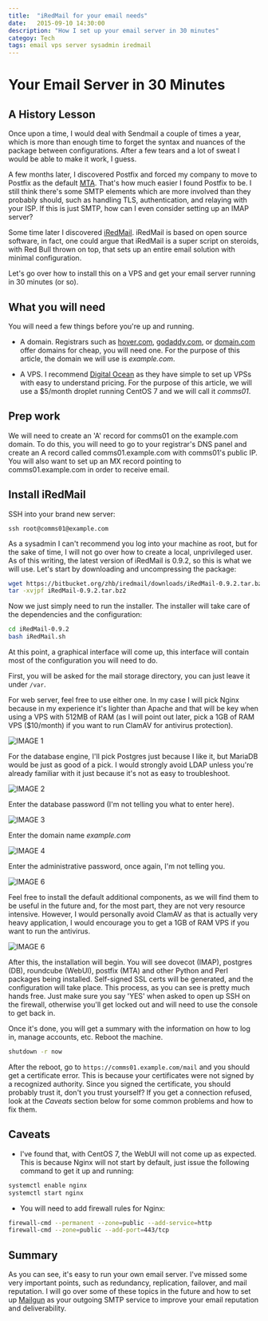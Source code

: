 ```yaml
---
title:  "iRedMail for your email needs"
date:   2015-09-10 14:30:00
description: "How I set up your email server in 30 minutes"
categoy: Tech
tags: email vps server sysadmin iredmail
---
```


Your Email Server in 30 Minutes
=====
A History Lesson
------
Once upon a time, I would deal with Sendmail a couple of times a year, which is more than enough time to forget the syntax and nuances of the package between configurations. After a few tears and a lot of sweat I would be able to make it work, I guess.

A few months later, I discovered Postfix and forced my company to move to Postfix as the default [MTA](https://en.wikipedia.org/wiki/Message_transfer_agent). That's how much easier I found Postfix to be.
I still think there's some SMTP elements which are more involved than they probably should, such as  handling TLS, authentication, and relaying with your ISP.
If this is just SMTP, how can I even consider setting up an IMAP server?

Some time later I discovered [iRedMail](http://www.iredmail.org/). iRedMail is based on open source software, in fact, one could argue that iRedMail is a super script on steroids, with Red Bull thrown on top, that sets up an entire email solution with minimal configuration.

Let's go over how to install this on a VPS and get your email server running in 30 minutes (or so).

What you will need
----

You will need a few things before you're up and running.

* A domain. Registrars such as [hover.com](hover.com), [godaddy.com](godaddy.com), or [domain.com](domain.com) offer domains for cheap, you will need one. For the purpose of this article, the domain we will use is *example.com*.

* A VPS. I recommend [Digital Ocean](digitalocean.com) as they have simple to set up VPSs with easy to understand pricing. For the purpose of this article, we will use a $5/month droplet running CentOS 7 and we will call it *comms01*.

Prep work
--

We will need to create an 'A' record for comms01 on the example.com domain. To do this, you will need to go to your registrar's DNS panel and create an A record called comms01.example.com with comms01's public IP. 
You will also want to set up an MX record pointing to comms01.example.com in order to receive email.

Install iRedMail
--
SSH into your brand new server:

`ssh root@comms01@example.com`

As a sysadmin I can't recommend you log into your machine as root, but for the sake of time, I will not go over how to create a local, unprivileged user.
As of this writing, the latest version of iRedMail is 0.9.2, so this is what we will use. Let's start by downloading and uncompressing the package:

```bash
wget https://bitbucket.org/zhb/iredmail/downloads/iRedMail-0.9.2.tar.bz2
tar -xvjpf iRedMail-0.9.2.tar.bz2
```

Now we just simply need to run the installer. The installer will take care of the dependencies and the configuration:

```bash
cd iRedMail-0.9.2
bash iRedMail.sh
```

At this point, a graphical interface will come up, this interface will contain most of the configuration you will need to do.  

First, you will be asked for the mail storage directory,  you can just leave it under `/var`.

For web server, feel free to use either one. In my case I will pick Nginx because in my experience it's lighter than Apache and that will be key when using a VPS with 512MB of RAM (as I will point out later, pick a 1GB of RAM VPS ($10/month) if you want to run ClamAV for antivirus protection).

![IMAGE 1](https://raw.githubusercontent.com/iarenzana/iarenzana.github.io/master/assets/images/2015/09/20150910-01.png)

For the database engine, I'll pick Postgres just because I like it, but MariaDB would be just as good of a pick. I would strongly avoid LDAP unless you're already familiar with it just because it's not as easy to troubleshoot.

![IMAGE 2](https://raw.githubusercontent.com/iarenzana/iarenzana.github.io/master/assets/images/2015/09/20150910-02.png)


Enter the database password (I'm not telling you what to enter here).

![IMAGE 3](https://raw.githubusercontent.com/iarenzana/iarenzana.github.io/master/assets/images/2015/09/20150910-03.png)


Enter the domain name *example.com*

![IMAGE 4](https://raw.githubusercontent.com/iarenzana/iarenzana.github.io/master/assets/images/2015/09/20150910-04.png)


Enter the administrative password, once again, I'm not telling you.

![IMAGE 6](https://raw.githubusercontent.com/iarenzana/iarenzana.github.io/master/assets/images/2015/09/20150910-06.png)


Feel free to install the default additional components, as we will find them to be useful in the future and, for the most part, they are not very resource intensive. However, I would personally avoid ClamAV as that is actually very heavy application, I would encourage you to get a 1GB of RAM VPS if you want to run the antivirus.

![IMAGE 6](https://raw.githubusercontent.com/iarenzana/iarenzana.github.io/master/assets/images/2015/09/20150910-06.png)

After this, the installation will begin. You will see dovecot (IMAP), postgres (DB), roundcube (WebUI), postfix (MTA) and other Python and Perl packages being installed. Self-signed SSL certs will be generated, and the configuration will take place. This process, as you can see is pretty much hands free. Just make sure you say 'YES' when asked to open up SSH on the firewall, otherwise you'll get locked out and will need to use the console to get back in.

Once it's done, you will get a summary with the information on how to log in, manage accounts, etc. Reboot the machine.
```bash
shutdown -r now
```

After the reboot, go to `https://comms01.example.com/mail` and you should get a certificate error. This is because your certificates were not signed by a recognized authority. Since you signed the certificate, you should probably trust it, don't you trust yourself? If you get a connection refused, look at the *Caveats* section below for some common problems and how to fix them.

Caveats
--

* I've found that, with CentOS 7, the WebUI will not come up as expected. This is because Nginx will not start by default, just issue the following command to get it up and running:

```bash
systemctl enable nginx
systemctl start nginx
```

* You will need to add firewall rules for Nginx:

```bash
firewall-cmd --permanent --zone=public --add-service=http
firewall-cmd --zone=public --add-port=443/tcp
```

Summary
--

As you can see, it's easy to run your own email server. I've missed some very important points, such as redundancy, replication, failover, and mail reputation. I will go over some of these topics in the future and how to set up [Mailgun](mailgun.com) as your outgoing SMTP service to improve your email reputation and deliverability.